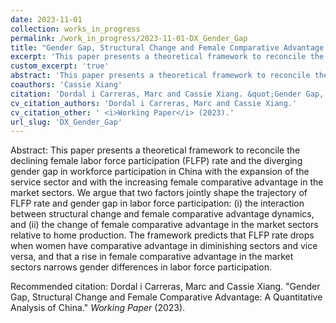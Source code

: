 ```yaml
---
date: 2023-11-01
collection: works_in_progress
permalink: /work_in_progress/2023-11-01-DX_Gender_Gap
title: "Gender Gap, Structural Change and Female Comparative Advantage: A Quantitative Analysis of China"
excerpt: 'This paper presents a theoretical framework to reconcile the declining female labor force participation (FLFP) rate and the diverging gender gap in workforce participation in China with the expansion of the service sector and with the increasing female comparative advantage in the market sectors. We argue that two factors jointly shape the trajectory of FLFP rate and gender gap in labor force participation: (i) the interaction between structural change and female comparative advantage dynamics, and (ii) the change of female comparative advantage in the market sectors relative to home production. The framework predicts that FLFP rate drops when women have comparative advantage in diminishing sectors and vice versa, and that a rise in female comparative advantage in the market sectors narrows gender differences in labor force participation.'
custom_excerpt: 'true'
abstract: 'This paper presents a theoretical framework to reconcile the declining female labor force participation (FLFP) rate and the diverging gender gap in workforce participation in China with the expansion of the service sector and with the increasing female comparative advantage in the market sectors. We argue that two factors jointly shape the trajectory of FLFP rate and gender gap in labor force participation: (i) the interaction between structural change and female comparative advantage dynamics, and (ii) the change of female comparative advantage in the market sectors relative to home production. The framework predicts that FLFP rate drops when women have comparative advantage in diminishing sectors and vice versa, and that a rise in female comparative advantage in the market sectors narrows gender differences in labor force participation.'
coauthors: 'Cassie Xiang'
citation: 'Dordal i Carreras, Marc and Cassie Xiang. &quot;Gender Gap, Structural Change and Female Comparative Advantage: A Quantitative Analysis of China.&quot;  <i>Working Paper</i> (2023).'
cv_citation_authors: 'Dordal i Carreras, Marc and Cassie Xiang.'
cv_citation_other: ' <i>Working Paper</i> (2023).'
url_slug: 'DX_Gender_Gap'
---
```

Abstract: This paper presents a theoretical framework to reconcile the declining female labor force participation (FLFP) rate and the diverging gender gap in workforce participation in China with the expansion of the service sector and with the increasing female comparative advantage in the market sectors. We argue that two factors jointly shape the trajectory of FLFP rate and gender gap in labor force participation: (i) the interaction between structural change and female comparative advantage dynamics, and (ii) the change of female comparative advantage in the market sectors relative to home production. The framework predicts that FLFP rate drops when women have comparative advantage in diminishing sectors and vice versa, and that a rise in female comparative advantage in the market sectors narrows gender differences in labor force participation.

Recommended citation: Dordal i Carreras, Marc and Cassie Xiang. "Gender Gap, Structural Change and Female Comparative Advantage: A Quantitative Analysis of China."  <i>Working Paper</i> (2023).